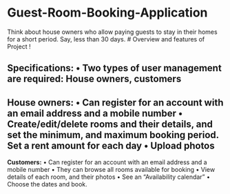 # Guest-Room-Booking-Application
Think about house owners who allow paying guests to stay in their homes for a short period.  Say, less than 30 days.
                             # Overview and features of Project ! 

**Specifications:**
  • Two types of user management are required: House owners, customers
------------------------------------------------------------------------------------------------------------------------------------------------------
**House owners:**
  • Can register for an account with an email address and a mobile number
  • Create/edit/delete rooms and their details, and set the minimum, and maximum booking period. Set a rent amount for each day
  • Upload photos
  ------------------------------------------------------------------------------------------------------------------------------------------------------
**Customers:**
  • Can register for an account with an email address and a mobile number
  • They can browse all rooms available for booking
  • View details of each room, and their photos
  • See an “Availability calendar”
  • Choose the dates and book.
  
